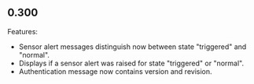 ## 0.300

Features:

* Sensor alert messages distinguish now between state "triggered" and "normal".
* Displays if a sensor alert was raised for state "triggered" or "normal".
* Authentication message now contains version and revision.